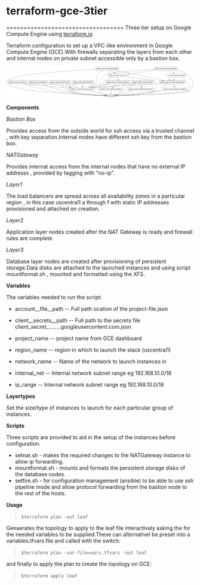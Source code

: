 # terraform-gce-3tier
==================================
Three tier setup on Google Compute Engine using [terraform.io](terraform.io)

Terraform configuration to set up a VPC-like environment in Google Compute Engine (GCE).With firewalls separating the layers from each other and internal nodes on private subnet accessible only by a bastion box.

![plot](images/plot.png?raw=true)

**Components**

*Bastion Box*

Provides access from the outside world for ssh access via a trusted channel , with key separation.Internal nodes have different ssh key from the bastion box.

*NATGateway*

Provides internat access from the internal nodes that have no external IP addresss , provided by tagging with "no-ip".

*Layer1*

The load balancers are spread across all availability zones in a particular region , in this case uscentral1 a through f with static IP addresses provisioned and attached on creation.

*Layer2*

Application layer nodes created after the NAT Gateway is ready and firewall rules are complete.

*Layer3*

Database layer nodes are created after provisioning of persistent storage.Data disks are attached to the launched instances and using script mountformat.sh , mounted and formatted using the XFS.


**Variables**

The variables needed to run the script:

- account_\_file_\_path -- Full path ocation of the project-file.json

- client_\_secrets_\_path -- Full path to the secrets file client_secret_........googleusercontent.com.json

- project_name -- project name from GCE dashboard

- region_name  -- region in which to launch the stack (uscentral1)

- network_name -- Name of the network to launch instances in

- internal_net -- Internal network subnet range eg 192.168.10.0/16

- ip_range -- Internal network subnet range eg 192.168.10.0/16



**Layertypes**

Set the size/type of instances to launch for each particular group of instances.


**Scripts**

Three scripts are provided to aid in the setup of the instances before configuration.

* setnat.sh - makes the required changes to the NATGateway instance to allow ip forwarding.
* mountformat.sh - mounts and formats the persistent storage disks of the database nodes.
* setfire.sh - for configuration management (ansible) to be able to use ssh pipeline mode and allow protocol forwarding from the bastion node to the rest of the hosts.

**Usage**

> `$terraform plan -out leaf`

Genaerates the topology to apply to the leaf file interactively asking the for the needed variables to be supplied.These can alternativel be preset into a variables.tfvars file and called with the switch:

> `$terraform plan -var-file=vars.tfvars -out leaf`


and finally to apply the plan to create the topology on GCE:

> `$terraform apply leaf`



